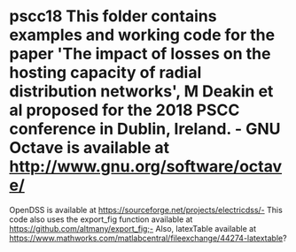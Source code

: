 # pscc18 This folder contains examples and working code for the paper 'The impact of losses on the hosting capacity of radial distribution networks', M Deakin et al proposed for the 2018 PSCC conference in Dublin, Ireland. - GNU Octave is available at http://www.gnu.org/software/octave/


 OpenDSS is available at https://sourceforge.net/projects/electricdss/- This code also uses the export_fig function available at https://github.com/altmany/export_fig;- Also, latexTable available at https://www.mathworks.com/matlabcentral/fileexchange/44274-latextable?